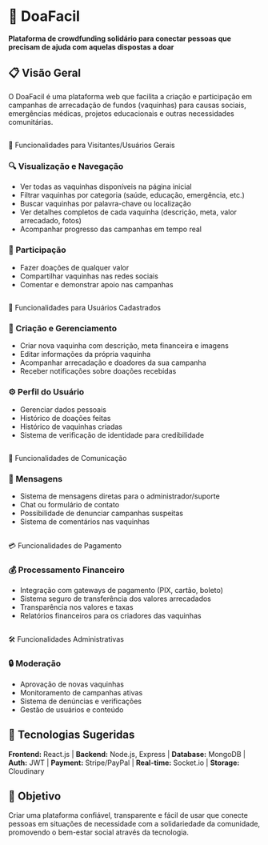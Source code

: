 # 🤝 DoaFacil

**Plataforma de crowdfunding solidário para conectar pessoas que precisam de ajuda com aquelas dispostas a doar**

## 📋 Visão Geral
O DoaFacil é uma plataforma web que facilita a criação e participação em campanhas de arrecadação de fundos (vaquinhas) para causas sociais, emergências médicas, projetos educacionais e outras necessidades comunitárias.

##
 👥 Funcionalidades para Visitantes/Usuários Gerais

### 🔍 Visualização e Navegação
* Ver todas as vaquinhas disponíveis na página inicial
* Filtrar vaquinhas por categoria (saúde, educação, emergência, etc.)
* Buscar vaquinhas por palavra-chave ou localização
* Ver detalhes completos de cada vaquinha (descrição, meta, valor arrecadado, fotos)
* Acompanhar progresso das campanhas em tempo real

### 🤲 Participação
* Fazer doações de qualquer valor
* Compartilhar vaquinhas nas redes sociais
* Comentar e demonstrar apoio nas campanhas

##
 👤 Funcionalidades para Usuários Cadastrados

### 📝 Criação e Gerenciamento
* Criar nova vaquinha com descrição, meta financeira e imagens
* Editar informações da própria vaquinha
* Acompanhar arrecadação e doadores da sua campanha
* Receber notificações sobre doações recebidas

### ⚙️ Perfil do Usuário
* Gerenciar dados pessoais
* Histórico de doações feitas
* Histórico de vaquinhas criadas
* Sistema de verificação de identidade para credibilidade

##
 💬 Funcionalidades de Comunicação

### 📨 Mensagens
* Sistema de mensagens diretas para o administrador/suporte
* Chat ou formulário de contato
* Possibilidade de denunciar campanhas suspeitas
* Sistema de comentários nas vaquinhas

##
 💳 Funcionalidades de Pagamento

### 💰 Processamento Financeiro
* Integração com gateways de pagamento (PIX, cartão, boleto)
* Sistema seguro de transferência dos valores arrecadados
* Transparência nos valores e taxas
* Relatórios financeiros para os criadores das vaquinhas

##
 🛠️ Funcionalidades Administrativas

### 🔒 Moderação
* Aprovação de novas vaquinhas
* Monitoramento de campanhas ativas
* Sistema de denúncias e verificações
* Gestão de usuários e conteúdo

## 🚀 Tecnologias Sugeridas

**Frontend:** React.js | **Backend:** Node.js, Express | **Database:** MongoDB | **Auth:** JWT | **Payment:** Stripe/PayPal | **Real-time:** Socket.io | **Storage:** Cloudinary

## 🎯 Objetivo

Criar uma plataforma confiável, transparente e fácil de usar que conecte pessoas em situações de necessidade com a solidariedade da comunidade, promovendo o bem-estar social através da tecnologia.